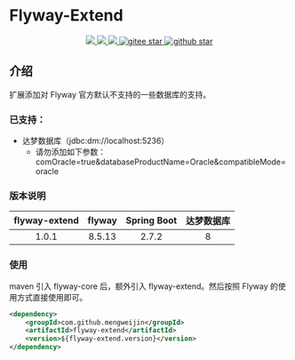 # Flyway-Extend
<p align="center">	
	<a target="_blank" href="https://search.maven.org/search?q=g:%22com.github.mengweijin%22%20AND%20a:%22flyway-extend%22">
		<img src="https://img.shields.io/maven-central/v/com.github.mengweijin/flyway-extend" />
	</a>
	<a target="_blank" href="https://github.com/mengweijin/flyway-extend/blob/master/LICENSE">
		<img src="https://img.shields.io/badge/license-Apache2.0-blue.svg" />
	</a>
	<a target="_blank" href="https://www.oracle.com/technetwork/java/javase/downloads/index.html">
		<img src="https://img.shields.io/badge/JDK-8+-green.svg" />
	</a>
	<a target="_blank" href="https://gitee.com/mengweijin/flyway-extend/stargazers">
		<img src="https://gitee.com/mengweijin/flyway-extend/badge/star.svg?theme=dark" alt='gitee star'/>
	</a>
	<a target="_blank" href='https://github.com/mengweijin/flyway-extend'>
		<img src="https://img.shields.io/github/stars/mengweijin/flyway-extend.svg?style=social" alt="github star"/>
	</a>
</p>

## 介绍
扩展添加对 Flyway 官方默认不支持的一些数据库的支持。

### 已支持：
- 达梦数据库（jdbc:dm://localhost:5236）
  - 请勿添加如下参数：comOracle=true&databaseProductName=Oracle&compatibleMode=oracle

### 版本说明
| flyway-extend | flyway | Spring Boot | 达梦数据库 |
|:-------------:|:------:|:-----------:|:-----:|
|     1.0.1     | 8.5.13 |    2.7.2    |   8   |


### 使用
maven 引入 flyway-core 后，额外引入 flyway-extend。然后按照 Flyway 的使用方式直接使用即可。
```xml
<dependency>
    <groupId>com.github.mengweijin</groupId>
    <artifactId>flyway-extend</artifactId>
    <version>${flyway-extend.version}</version>
</dependency>
```